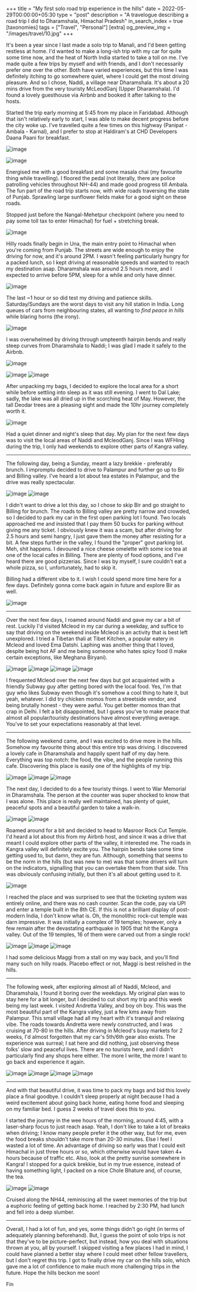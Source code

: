 +++
title = "My first solo road trip experience in the hills"
date = 2022-05-29T00:00:00+05:30
type = "post"
description = "A travelogue describing a road trip I did to Dharamshala, Himachal Pradesh"
in_search_index = true
[taxonomies]
tags = ["Travel", "Personal"]
[extra]
og_preview_img = "/images/travel/10.jpg"
+++

It's been a year since I last made a solo trip to Manali, and I'd been getting restless at home. I'd wanted to make a long-ish trip with my car for quite some time now, and the heat of North India started to take a toll on me. I've made quite a few trips by myself and with friends, and I don't necessarily prefer one over the other. Both have varied experiences, but this time I was definitely itching to go somewhere quiet, where I could get the most driving pleasure. And so I chose, Naddi, a village near Dharamshala. It's about a 20 mins drive from the very touristy McLeodGanj (Upper Dharamshala). I'd found a lovely guesthouse via Airbnb and booked it after talking to the hosts.

Started the trip early morning at 5:45 from my place in Faridabad. Although that isn't relatively early to start, I was able to make decent progress before the city woke up. I've travelled quite a few times on this highway (Panipat - Ambala - Karnal), and I prefer to stop at Haldiram's at CHD Developers Daana Paani for breakfast.

![image](/images/travel/1.png)

![image](/images/travel/2.jpg)

Energised me with a good breakfast and some masala chai (my favourite thing while travelling). I floored the pedal (not literally, there are police patrolling vehicles throughout NH-44) and made good progress till Ambala. The fun part of the road trip starts now, with wide roads traversing the state of Punjab. Sprawling large sunflower fields make for a good sight on these roads.

Stopped just before the Nangal-Mehetpur checkpoint (where you need to pay some toll tax to enter Himachal) for fuel + stretching break. 

![image](/images/travel/3.jpg)

Hilly roads finally begin in Una, the main entry point to Himachal when you're coming from Punjab. The streets are wide enough to enjoy the driving for now, and it's around 2PM. I wasn't feeling particularly hungry for a packed lunch, so I kept driving at reasonable speeds and wanted to reach my destination asap. Dharamshala was around 2.5 hours more, and I expected to arrive before 5PM, sleep for a while and only have dinner. 

![image](/images/travel/4.png)

The last ~1 hour or so did test my driving and patience skills. Saturday/Sundays are the worst days to visit any hill station in India. Long queues of cars from neighbouring states, all wanting to _find peace in hills_ while blaring horns (the irony).

![image](/images/travel/5.png)

I was overwhelmed by driving through umpteenth hairpin bends and really steep curves from Dharamshala to Naddi; I was glad I made it safely to the Airbnb.

![image](/images/travel/9.gif)

![image](/images/travel/6.jpg)
![image](/images/travel/7.png)

After unpacking my bags, I decided to explore the local area for a short while before settling into sleep as it was still evening. I went to Dal Lake; sadly, the lake was all dried up in the scorching heat of May. However, the tall Deodar trees are a pleasing sight and made the 10hr journey completely worth it.

![image](/images/travel/8.jpg)

Had a quiet dinner and night's sleep that day. My plan for the next few days was to visit the local areas of Naddi and McleodGanj. Since I was WFHing during the trip, I only had weekends to explore other parts of Kangra valley.

---

The following day, being a Sunday, meant a lazy brekkie - preferably brunch. I impromptu decided to drive to Palampur and further go up to Bir and Billing valley. I've heard a lot about tea estates in Palampur, and the drive was really spectacular.

![image](/images/travel/10.jpg)
![image](/images/travel/11.png)


I didn't want to drive a lot this day, so I chose to skip Bir and go straight to Billing for brunch. The roads to Billing valley are pretty narrow and crowded, so I decided to park my car in the first open parking lot I found. Two locals approached me and insisted that I pay them 50 bucks for parking without giving me any ticket. I obviously knew it was a scam, but after driving for 2.5 hours and semi hangry, I just gave them the money after resisting for a bit. A few steps further in the valley, I found the "proper" govt parking lot. Meh, shit happens. I devoured a nice cheese omelette with some ice tea at one of the local cafes in Billing. There are plenty of food options, and I've heard there are good pizzerias. Since I was by myself, I sure couldn't eat a whole pizza, so I, unfortunately, had to skip it.

Billing had a different vibe to it. I wish I could spend more time here for a few days. Definitely gonna come back again in future and explore Bir as well.

![image](/images/travel/12.jpg)

---

Over the next few days, I roamed around Naddi and gave my car a bit of rest. Luckily I'd visited Mcleod in my car during a weekday, and suffice to say that driving on the weekend inside Mcleod is an activity that is best left unexplored. I tried a Tibetan thali at Tibet Kitchen, a popular eatery in Mcleod and loved Ema Datshi. Laphing was another thing that I loved, despite being hot AF and me being someone who hates spicy food (I make certain exceptions, like Meghana Biryani).

![image](/images/travel/13.jpg)
![image](/images/travel/14.jpg)
![image](/images/travel/15.jpg)
![image](/images/travel/19.jpg)

I frequented Mcleod over the next few days but got acquainted with a friendly Subway guy after getting bored with the local food. Yes, I'm that guy who likes Subway even though it's somehow a cool thing to hate it, but yeah, whatever. I did try chicken momos from a streetside vendor, and being brutally honest - they were awful. You get better momos than that crap in Delhi. I felt a bit disappointed, but I guess you've to make peace that almost all popular/touristy destinations have almost everything average. You've to set your expectations reasonably at that level.

---

The following weekend came, and I was excited to drive more in the hills. Somehow my favourite thing about this entire trip was driving. I discovered a lovely cafe in Dharamshala and happily spent half of my day here. Everything was top notch: the food, the vibe, and the people running this cafe. Discovering this place is easily one of the highlights of my trip.

![image](/images/travel/16.jpg)
![image](/images/travel/17.jpg)
![image](/images/travel/18.jpg)

The next day, I decided to do a few touristy things. I went to War Memorial in Dharamshala. The person at the counter was super shocked to know that I was alone. This place is really well maintained, has plenty of quiet, peaceful spots and a beautiful garden to take a walk-in.

![image](/images/travel/21.jpg)
![image](/images/travel/22.jpg)

Roamed around for a bit and decided to head to Masroor Rock Cut Temple. I'd heard a lot about this from my Airbnb host, and since it was a drive that meant I could explore other parts of the valley, it interested me. The roads in Kangra valley will definitely excite you. The hairpin bends take some time getting used to, but damn, they are fun. Although, something that seems to be the norm in the hills (but was new to me) was that some drivers will turn on the indicators, signalling that you can overtake them from that side. This was obviously confusing initially, but then it's all about getting used to it.

![image](/images/travel/23.jpg)

I reached the place and was surprised to see that the ticketing system was entirely online, and there was no cash counter. Scan the code, pay via UPI and enter a temple built in the 8th CE. If this is not a brilliant display of post-modern India, I don't know what is. Oh, the monolithic rock-cut temple was darn impressive. It was initially a complex of 19 temples; however, only a few remain after the devastating earthquake in 1905 that hit the Kangra valley. Out of the 19 temples, 16 of them were carved out from a single rock!

![image](/images/travel/24.jpg)
![image](/images/travel/25.jpg)
![image](/images/travel/26.jpg)

I had some delicious Maggi from a stall on my way back, and you'll find many such on hilly roads. Placebo effect or not, Maggi is best relished in the hills.

---

The following week, after exploring almost all of Naddi, Mcleod, and Dharamshala, I found it boring over the weekdays. My original plan was to stay here for a bit longer, but I decided to cut short my trip and this week being my last week. I visited Andretta Valley, and boy oh boy. This was the most beautiful part of the Kangra valley, just a few kms away from Palampur. This small village had all my heart with it's tranquil and relaxing vibe. The roads towards Andretta were newly constructed, and I was cruising at 70-80 in the hills. After driving in Mcleod's busy markets for 2 weeks, I'd almost forgotten that my car's 5th/6th gear also exists. The experience was surreal; I sat here and did nothing, just observing these folks' slow and peaceful lives. There are no tourists here, and I didn't particularly find any shops here either. The more I write, the more I want to go back and experience it again.

![image](/images/travel/27.jpg)
![image](/images/travel/28.jpg)
![image](/images/travel/29.jpg)
![image](/images/travel/30.png)

---

And with that beautiful drive, it was time to pack my bags and bid this lovely place a final goodbye. I couldn't sleep properly at night because I had a weird excitement about going back home, eating home food and sleeping on my familiar bed. I guess 2 weeks of travel does this to you.

I started the journey in the wee hours of the morning, around 4:45, with a laser-sharp focus to just reach asap. Yeah, I don't like to take a lot of breaks when driving; I know many people prefer it the other way, but for me, even the food breaks shouldn't take more than 20-30 minutes. Else I feel I wasted a lot of time. An advantage of driving so early was that I could exit Himachal in just three hours or so, which otherwise would have taken 4+ hours because of traffic etc. Also, look at the pretty sunrise somewhere in Kangra! I stopped for a quick brekkie, but in my true essence, instead of having something light, I packed on a nice Chole Bhature and, of course, the tea.

![image](/images/travel/31.jpg)
![image](/images/travel/32.jpg)

Cruised along the NH44, reminiscing all the sweet memories of the trip but a euphoric feeling of getting back home. I reached by 2:30 PM, had lunch and fell into a deep slumber.

---

Overall, I had a lot of fun, and yes, some things didn't go right (in terms of adequately planning beforehand). But, I guess the point of solo trips is not that they've to be picture-perfect, but instead, how you deal with situations thrown at you, all by yourself. I skipped visiting a few places I had in mind, I could have planned a better stay where I could meet other fellow travellers, but I don't regret this trip. I got to finally drive my car on the hills solo, which gave me a lot of confidence to make much more challenging trips in the future. Hope the hills beckon me soon!

Fin
